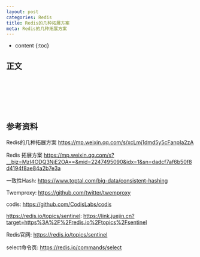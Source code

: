 ```yaml
---
layout: post
categories: Redis
title: Redis的几种拓展方案
meta: Redis的几种拓展方案
---
```

* content
{:toc}

## 正文




<br/><br/><br/><br/><br/>
## 参考资料

Redis的几种拓展方案 <https://mp.weixin.qq.com/s/xcLmj1dmd5y5cFanpIa2zA>

Redis 拓展方案 <https://mp.weixin.qq.com/s?__biz=MzI4ODQ3NjE2OA==&mid=2247495090&idx=1&sn=dadcf7af6b50f8d4194f8ae84a2b7e3a>

一致性Hash: https://www.toptal.com/big-data/consistent-hashing

Twemproxy: https://github.com/twitter/twemproxy

codis: https://github.com/CodisLabs/codis

https://redis.io/topics/sentinel: https://link.juejin.cn?target=https%3A%2F%2Fredis.io%2Ftopics%2Fsentinel

Redis官网: https://redis.io/topics/sentinel

select命令页: https://redis.io/commands/select